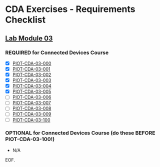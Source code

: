 # CDA Exercises - Requirements Checklist

## [Lab Module 03](https://github.com/orgs/programming-the-iot/projects/1#column-10488379)

### REQUIRED for Connected Devices Course

- [x] [PIOT-CDA-03-000](https://github.com/programming-the-iot/book-exercise-tasks/issues/14)
- [x] [PIOT-CDA-03-001](https://github.com/programming-the-iot/book-exercise-tasks/issues/57)
- [x] [PIOT-CDA-03-002](https://github.com/programming-the-iot/book-exercise-tasks/issues/54)
- [x] [PIOT-CDA-03-003](https://github.com/programming-the-iot/book-exercise-tasks/issues/53)
- [x] [PIOT-CDA-03-004](https://github.com/programming-the-iot/book-exercise-tasks/issues/55)
- [x] [PIOT-CDA-03-005](https://github.com/programming-the-iot/book-exercise-tasks/issues/56)
- [ ] [PIOT-CDA-03-006](https://github.com/programming-the-iot/book-exercise-tasks/issues/51)
- [ ] [PIOT-CDA-03-007](https://github.com/programming-the-iot/book-exercise-tasks/issues/60)
- [ ] [PIOT-CDA-03-008](https://github.com/programming-the-iot/book-exercise-tasks/issues/1)
- [ ] [PIOT-CDA-03-009](https://github.com/programming-the-iot/book-exercise-tasks/issues/58)
- [ ] [PIOT-CDA-03-100](https://github.com/programming-the-iot/book-exercise-tasks/issues/8)

### OPTIONAL for Connected Devices Course (do these BEFORE PIOT-CDA-03-100!)

- N/A

EOF.
